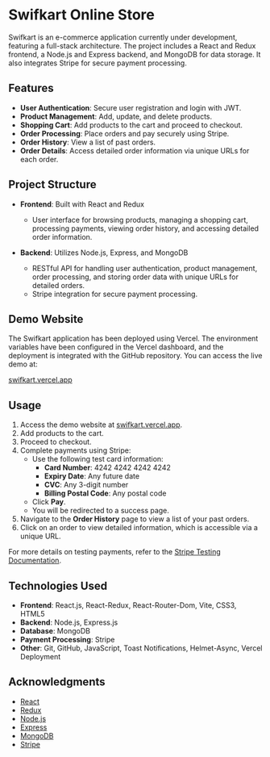 # Swifkart Online Store

Swifkart is an e-commerce application currently under development, featuring a full-stack architecture. The project includes a React and Redux frontend, a Node.js and Express backend, and MongoDB for data storage. It also integrates Stripe for secure payment processing.

## Features

- **User Authentication**: Secure user registration and login with JWT.
- **Product Management**: Add, update, and delete products.
- **Shopping Cart**: Add products to the cart and proceed to checkout.
- **Order Processing**: Place orders and pay securely using Stripe.
- **Order History**: View a list of past orders.
- **Order Details**: Access detailed order information via unique URLs for each order.

## Project Structure

- **Frontend**: Built with React and Redux
  - User interface for browsing products, managing a shopping cart, processing payments, viewing order history, and accessing detailed order information.

- **Backend**: Utilizes Node.js, Express, and MongoDB
  - RESTful API for handling user authentication, product management, order processing, and storing order data with unique URLs for detailed orders.
  - Stripe integration for secure payment processing.

## Demo Website

The Swifkart application has been deployed using Vercel. The environment variables have been configured in the Vercel dashboard, and the deployment is integrated with the GitHub repository. You can access the live demo at:

[swifkart.vercel.app](https://swifkart.vercel.app)

## Usage

1. Access the demo website at [swifkart.vercel.app](https://swifkart.vercel.app).
2. Add products to the cart.
3. Proceed to checkout.
4. Complete payments using Stripe:
   - Use the following test card information:
     - **Card Number**: 4242 4242 4242 4242
     - **Expiry Date**: Any future date
     - **CVC**: Any 3-digit number
     - **Billing Postal Code**: Any postal code
   - Click **Pay**.
   - You will be redirected to a success page.
5. Navigate to the **Order History** page to view a list of your past orders.
6. Click on an order to view detailed information, which is accessible via a unique URL.

For more details on testing payments, refer to the [Stripe Testing Documentation](https://docs.stripe.com/payments/accept-a-payment?platform=web&ui=stripe-hosted&locale=en-GB#testing).

## Technologies Used

- **Frontend**: React.js, React-Redux, React-Router-Dom, Vite, CSS3, HTML5
- **Backend**: Node.js, Express.js
- **Database**: MongoDB
- **Payment Processing**: Stripe
- **Other**: Git, GitHub, JavaScript, Toast Notifications, Helmet-Async, Vercel Deployment

## Acknowledgments

- [React](https://reactjs.org/)
- [Redux](https://redux.js.org/)
- [Node.js](https://nodejs.org/)
- [Express](https://expressjs.com/)
- [MongoDB](https://www.mongodb.com/)
- [Stripe](https://stripe.com/)
